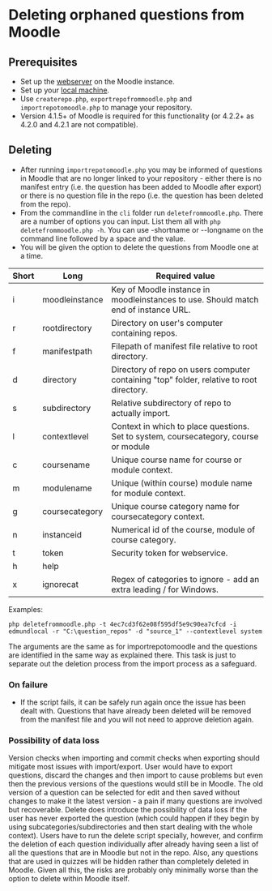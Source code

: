 # Deleting orphaned questions from Moodle

## Prerequisites
- Set up the [webserver](webservicesetup.md) on the Moodle instance.
- Set up your [local machine](localsetup.md).
- Use `createrepo.php`, `exportrepofrommoodle.php` and `importrepotomoodle.php` to manage your repository.
- Version 4.1.5+ of Moodle is required for this functionality (or 4.2.2+ as 4.2.0 and 4.2.1 are not compatible).

## Deleting
- After running `importrepotomoodle.php` you may be informed of questions in Moodle that are no longer linked to your repository - either there is no manifest entry (i.e. the question has been added to Moodle after export) or there is no question file in the repo (i.e. the question has been deleted from the repo).
- From the commandline in the `cli` folder run `deletefrommoodle.php`. There are a number of options you can input. List them all with `php deletefrommoodle.php -h`. You can use -shortname or --longname on the command line followed by a space and the value.
- You will be given the option to delete the questions from Moodle one at a time.

|Short|Long|Required value|
|-|-|-|
|i|moodleinstance|Key of Moodle instance in  moodleinstances to use. Should match end of instance URL.|
|r|rootdirectory|Directory on user's computer containing repos.|
|f|manifestpath|Filepath of manifest file relative to root directory.|
|d|directory|Directory of repo on users computer containing "top" folder, relative to root directory.|
|s|subdirectory|Relative subdirectory of repo to actually import.|
|l|contextlevel|Context in which to place questions. Set to system, coursecategory, course or module
|c|coursename|Unique course name for course or module context.
|m|modulename|Unique (within course) module name for module context.
|g|coursecategory|Unique course category name for coursecategory context.
|n|instanceid|Numerical id of the course, module of course category.
|t|token|Security token for webservice.
|h|help|
|x|ignorecat|Regex of categories to ignore - add an extra leading / for Windows.

Examples:

`php deletefrommoodle.php -t 4ec7cd3f62e08f595df5e9c90ea7cfcd -i edmundlocal -r "C:\question_repos" -d "source_1" --contextlevel system`

The arguments are the same as for importrepotomoodle and the questions are identified in the same way as explained there. This task is just to separate out the deletion process from the import process as a safeguard. 

### On failure
- If the script fails, it can be safely run again once the issue has been dealt with. Questions that have already been deleted will be removed from the manifest file and you will not need to approve deletion again.

### Possibility of data loss
Version checks when importing and commit checks when exporting should mitigate most issues with import/export. User would have to export questions, discard the changes and then import to cause problems but even then the previous versions of the questions would still be in Moodle. The old version of a question can be selected for edit and then saved without changes to make it the latest version - a pain if many questions are involved but recoverable. Delete does introduce the possibility of data loss if the user has never exported the question (which could happen if they begin by using subcategories/subdirectories and then start dealing with the whole context). Users have to run the delete script specially, however, and confirm the deletion of each question individually after already having seen a list of all the questions that are in Moodle but not in the repo. Also, any questions that are used in quizzes will be hidden rather than completely deleted in Moodle. Given all this, the risks are probably only minimally worse than the option to delete within Moodle itself.
